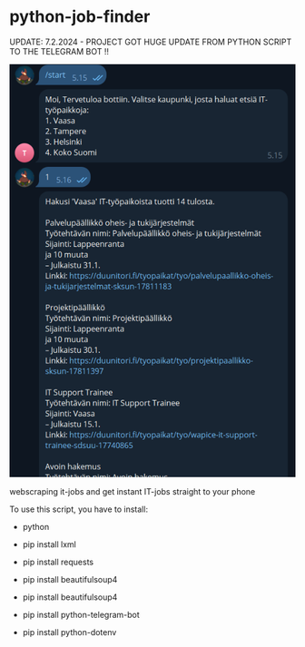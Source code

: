# python-job-finder
UPDATE: 7.2.2024 - PROJECT GOT HUGE UPDATE FROM PYTHON SCRIPT TO THE TELEGRAM BOT !!

![Screenshot](1.png)

webscraping it-jobs and get instant IT-jobs straight to your phone

To use this script, you have to install:

* python

* pip install lxml
* pip install requests
* pip install beautifulsoup4
* pip install beautifulsoup4
* pip install python-telegram-bot
* pip install python-dotenv
